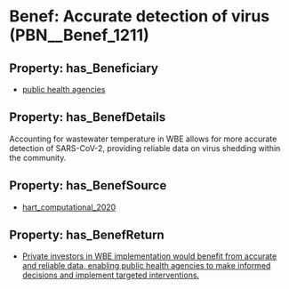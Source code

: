 # Benef: __Accurate detection of virus__ (PBN__Benef_1211)

## Property: has_Beneficiary

* [public health agencies](../Stakeholder/PBN__Stakeholder_222)

## Property: has_BenefDetails

Accounting for wastewater temperature in WBE allows for more accurate detection of SARS-CoV-2, providing reliable data on virus shedding within the community.

## Property: has_BenefSource

* [hart_computational_2020](../Article/PBN__Article_252)

## Property: has_BenefReturn

* [Private investors in WBE implementation would benefit from accurate and reliable data, enabling public health agencies to make informed decisions and implement targeted interventions.](../BenefReturn/PBN__BenefReturn_1355)

